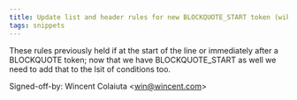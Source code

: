```yaml
---
title: Update list and header rules for new BLOCKQUOTE_START token (wikitext, 9e985ab)
tags: snippets
---
```


These rules previously held if at the start of the line or immediately after a BLOCKQUOTE token; now that we have BLOCKQUOTE\_START as well we need to add that to the lsit of conditions too.

Signed-off-by: Wincent Colaiuta &lt;win@wincent.com&gt;
